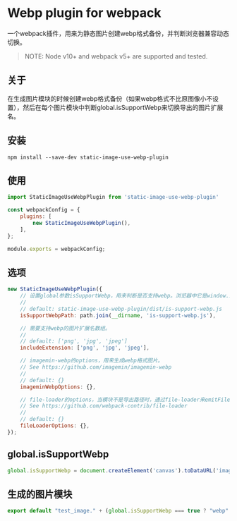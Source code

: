 # Webp plugin for webpack

一个webpack插件，用来为静态图片创建webp格式备份，并判断浏览器兼容动态切换。

> NOTE: Node v10+ and webpack v5+ are supported and tested.

## 关于

在生成图片模块的时候创建webp格式备份（如果webp格式不比原图像小不设置），然后在每个图片模块中判断global.isSupportWebp来切换导出的图片扩展名。

## 安装

`npm install --save-dev static-image-use-webp-plugin`

## 使用

```js
import StaticImageUseWebpPlugin from 'static-image-use-webp-plugin'

const webpackConfig = {
    plugins: [
        new StaticImageUseWebpPlugin(),
    ],
};

module.exports = webpackConfig;
```

## 选项

```js
new StaticImageUseWebpPlugin({
    // 设置global参数isSupportWebp，用来判断是否支持webp。浏览器中它是window.isSupportWebp: boolean。
    //
    // default: static-image-use-webp-plugin/dist/is-support-webp.js
    isSupportWebpPath: path.join(__dirname, 'is-support-webp.js'),

    // 需要支持webp的图片扩展名数组。
    //
    // default: ['png', 'jpg', 'jpeg']
    includeExtension: ['png', 'jpg', 'jpeg'],

    // imagemin-webp的options，用来生成webp格式图片。
    // See https://github.com/imagemin/imagemin-webp
    //
    // default: {}
    imageminWebpOptions: {},

    // file-loader的options，当模块不是导出路径时，通过file-loader来emitFile文件，并获取导出路径。
    // See https://github.com/webpack-contrib/file-loader
    //
    // default: {}
    fileLoaderOptions: {},
});
```

## global.isSupportWebp

```js
global.isSupportWebp = document.createElement('canvas').toDataURL('image/webp', 0.5).indexOf('data:image/webp') === 0
```

## 生成的图片模块

```js
export default "test_image." + (global.isSupportWebp === true ? "webp" : "png") + ""
```
